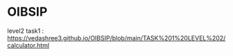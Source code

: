 # OIBSIP

level2 task1 :  https://vedashree3.github.io/OIBSIP/blob/main/TASK%201%20LEVEL%202/calculator.html
